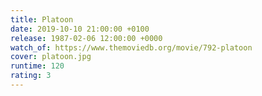 ```yaml
---
title: Platoon
date: 2019-10-10 21:00:00 +0100
release: 1987-02-06 12:00:00 +0000
watch_of: https://www.themoviedb.org/movie/792-platoon
cover: platoon.jpg
runtime: 120
rating: 3
---
```

